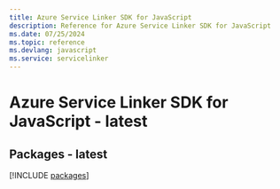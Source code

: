 ```yaml
---
title: Azure Service Linker SDK for JavaScript
description: Reference for Azure Service Linker SDK for JavaScript
ms.date: 07/25/2024
ms.topic: reference
ms.devlang: javascript
ms.service: servicelinker
---
```

# Azure Service Linker SDK for JavaScript - latest
## Packages - latest
[!INCLUDE [packages](service-linker-index.md)]